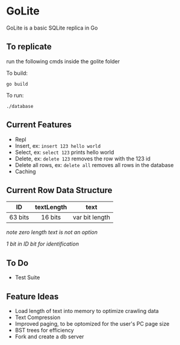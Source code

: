 # GoLite
GoLite is a basic SQLite replica in Go

## To replicate

run the following cmds inside the golite folder

To build:
```
go build
```

To run:
```
./database
```

## Current Features
- Repl
- Insert, ex: `insert 123 hello world`
- Select, ex: `select 123` prints hello world
- Delete, ex: `delete 123` removes the row with the 123 id
- Delete  all rows, ex: `delete all` removes all rows in the database
- Caching

## Current Row Data Structure
| ID      | textLength | text           |
|:-------:|:----------:|:--------------:|
| 63 bits | 16 bits    | var bit length |

*note zero length text is not an option*

*1 bit in ID bit for identification*

## To Do
- Test Suite

## Feature Ideas
- Load length of text into memory to optimize crawling data
- Text Compression
- Improved paging, to be optomized for the user's PC page size
- BST trees for efficiency
- Fork and create a db server
